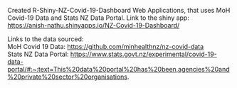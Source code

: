 Created R-Shiny-NZ-Covid-19-Dashboard Web Applications, that uses MoH Covid-19 Data and Stats NZ Data Portal.
Link to the shiny app: <br>
https://anish-nathu.shinyapps.io/NZ-Covid-19-Dashboard/

Links to the data sourced: <br>
MoH Covid 19 Data: https://github.com/minhealthnz/nz-covid-data <br>
Stats NZ Data Portal: https://www.stats.govt.nz/experimental/covid-19-data-portal/#:~:text=This%20data%20portal%20has%20been,agencies%20and%20private%20sector%20organisations.
